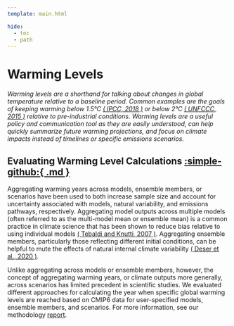 ```yaml
---
template: main.html

hide:
  - toc
  - path
---
```


# Warming Levels
*Warming levels are a shorthand for talking about changes in global temperature relative to a baseline period. Common examples are the goals of keeping warming below 1.5°C <a href='https://doi.org/10.1017/9781009157940' target='_blank'>( IPCC, 2018 )</a> or below 2°C <a href='http://unfccc.int/resource/docs/2015/cop21/eng/l09r01.pdf' target='_blank'>( UNFCCC, 2015 )</a> relative to pre-industrial conditions. Warming levels are a useful policy and communication tool as they are easily understood, can help quickly summarize future warming projections, and focus on climate impacts instead of timelines or specific emissions scenarios.*

## Evaluating Warming Level Calculations <a href="https://github.com/woodwellrisk/Warming_levels" target="_blank">:simple-github:{ .md }</a>
Aggregating warming years across models, ensemble members, or scenarios have been used to both increase sample size and account for uncertainty associated with models, natural variability, and emissions pathways, respectively. Aggregating model outputs across multiple models (often referred to as the multi-model mean or ensemble mean) is a common practice in climate science that has been shown to reduce bias relative to using individual models <a href='http://doi.org/10.1098/rsta.2007.2076' target='_blank'>( Tebaldi and Knutti, 2007 )</a>. Aggregating ensemble members, particularly those reflecting different initial conditions, can be helpful to mute the effects of natural internal climate variability <a href='https://doi.org/10.1038/s41558-020-0731-2' target='_blank'>( Deser et al., 2020 )</a>.

Unlike aggregating across models or ensemble members, however, the concept of aggregating warming years, or climate outputs more generally, across scenarios has limited precedent in scientific studies. We evaluated  different approaches for calculating the year when specific global warming levels are reached based on CMIP6 data for user-specified models, ensemble members, and scenarios. For more information, see our methodology <a href='/assets/pdfs/Evaluation of Approaches for Calculating Warming Levels.pdf' target='_blank'>report</a>.

<!-- We regularly use a variety of approaches for calculating and aggregating warming levels in our work. You can view the code we use for working with CMIP6 data at specific warming levels in this GitHub repository <a href="https://github.com/woodwellrisk/Warming_levels" target="_blank">:simple-github:{ .lg }</a>.  -->
